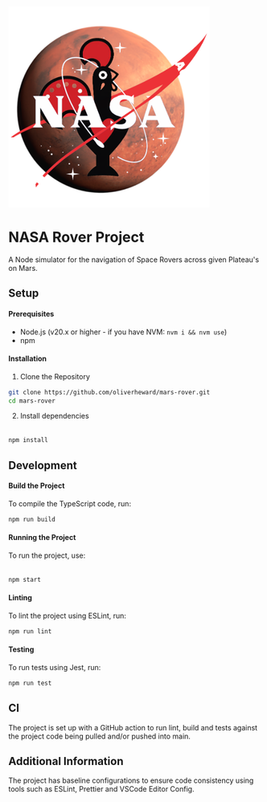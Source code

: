<img src="/static/nasa-nandos.png" alt="Nandos Aeronautics and Space Administration Logo"  width="400" height="400">


# NASA Rover Project

A Node simulator for the navigation of Space Rovers across given Plateau's on Mars.

## Setup

#### Prerequisites

- Node.js (v20.x or higher - if you have NVM: `nvm i && nvm use`)
- npm

#### Installation

1. Clone the Repository

```bash
git clone https://github.com/oliverheward/mars-rover.git
cd mars-rover
```

2. Install dependencies

```bash

npm install
```

## Development

#### Build the Project

To compile the TypeScript code, run:

```bash
npm run build
```

#### Running the Project

To run the project, use:

```bash

npm start
```

#### Linting

To lint the project using ESLint, run:

```bash
npm run lint
```

#### Testing

To run tests using Jest, run:

```bash
npm run test
```

## CI

The project is set up with a GitHub action to run lint, build and tests against the project code being pulled and/or pushed into main.

## Additional Information

The project has baseline configurations to ensure code consistency using tools such as ESLint, Prettier and VSCode Editor Config.

##
